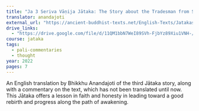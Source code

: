 ```yaml
---
title: "Ja 3 Seriva Vāṇija Jātaka: The Story about the Tradesman from Seriva"
translator: anandajoti
external_url: "https://ancient-buddhist-texts.net/English-Texts/Jatakas/003-The-Tradesman-from-Seriva.htm"
drive_links:
  - "https://drive.google.com/file/d/11QM1bbN7WeI89SVh-FjbYz89Xiu1VNH-/view?usp=drive_link"
course: jataka
tags:
  - pali-commentaries
  - thought
year: 2022
pages: 7
---
```


An English translation by Bhikkhu Anandajoti of the third Jātaka story, along with a commentary on the text, which has not been translated until now. This Jātaka offers a lesson in faith and honesty in leading toward a good rebirth and progress along the path of awakening.
